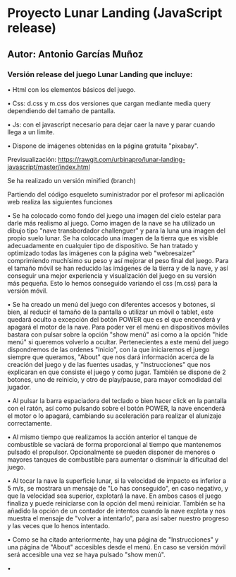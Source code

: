 # Proyecto Lunar Landing (JavaScript release)
## Autor: Antonio Garcías Muñoz
### Versión release del juego Lunar Landing que incluye:

  •	Html con los elementos básicos del juego.
  
  •	Css: d.css y m.css dos versiones que cargan mediante media query dependiendo del tamaño de pantalla.
  
  •	Js: con el javascript necesario para dejar caer la nave y parar cuando llega a un límite.
  
  • Dispone de imágenes obtenidas en la página gratuita "pixabay".
  

Previsualización: https://rawgit.com/urbinapro/lunar-landing-javascript/master/index.html

Se ha realizado un versión minified (branch)

Partiendo del código esqueleto suministrador por el profesor mi aplicación web realiza las siguientes funciones

•	Se ha colocado como fondo del juego una imagen del cielo estelar para darle más realismo al juego.
  Como imagen de la nave se ha utilizado un dibujo tipo "nave transbordador challenguer" y para la luna una imagen del propio suelo         lunar.   Se ha colocado una imagen de la tierra que es visible adecuadamente en cualquier tipo de dispositivo. 
  Se han tratado y optimizado todas las imágenes con la página web "webresaizer" comprimiendo muchísimo su peso y así mejorar el peso       final   del juego. 
  Para el tamaño móvil se han reducido las imágenes de la tierra y de la nave, y así conseguir una mejor experiencia y visualización del   juego en su versión más pequeña. Esto lo hemos conseguido variando el css (m.css) para la versión móvil.
  
•	Se ha creado un menú del juego con diferentes accesos y botones, si bien, al reducir el tamaño de la pantalla o utilizar un móvil o       tablet, este quedará oculto a excepción del botón POWER que es el que encenderá y apagará el motor de la nave. Para poder ver el menú     en dispositivos móviles bastara con pulsar sobre la opción "show menú" así como a la opción "hide menú" si queremos volverlo a ocultar.   Pertenecientes a este menú del juego dispondremos de las ordenes "Inicio", con la que iniciaremos el juego siempre que queramos,          "About" que nos dará información acerca de la creación del juego y de las fuentes usadas, y "Instrucciones" que nos explicaran en que   consiste el juego y como jugar. También se dispone de 2 botones, uno de reinicio, y otro de play/pause, para mayor comodidad del         jugador.

•	Al pulsar la barra espaciadora del teclado o bien hacer click en la pantalla con el ratón, así como pulsando sobre el botón POWER, la     nave encenderá el motor o lo apagará, cambiando su aceleración para realizar el alunizaje correctamente.

•	Al mismo tiempo que realizamos la acción anterior el tanque de combustible se vaciará de forma proporcional al tiempo que mantenemos     pulsado el propulsor. Opcionalmente se pueden disponer de menores o mayores tanques de combustible para aumentar o disminuir la           dificultad del juego.

•	Al tocar la nave la superficie lunar, si la velocidad de impacto es inferior a 5 m/s, se mostrara un mensaje de "Lo has conseguido", 
  en caso negativo, y que la velocidad sea superior, explotará la nave. 
  En ambos casos el juego finaliza y puede reiniciarse con la opción del menú reiniciar.
  También se ha añadido la opción de un contador de intentos cuando la nave explota y nos muestra el mensaje de "volver a intentarlo",     para así saber nuestro progreso y las veces que lo henos intentado.

•	Como se ha citado anteriormente, hay una página de "Instrucciones"  y una página de "About" accesibles desde el menú.
  En caso se versión móvil será accesible una vez se haya pulsado "show menú".
  
•	
